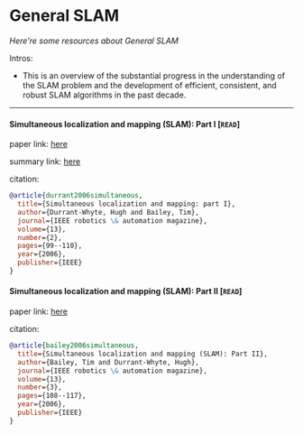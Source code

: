 # General SLAM
*Here're some resources about General SLAM*

Intros:

* This is an overview of the substantial progress in the understanding of the SLAM problem and the development of efficient, consistent, and robust SLAM algorithms in the past decade.

---


#### Simultaneous localization and mapping (SLAM): Part I [`READ`]

paper link: [here](http://www.doc.ic.ac.uk/~ajd/Robotics/RoboticsResources/SLAMTutorial1.pdf)

summary link: [here](https://github.com/Strivin0311/ads-learning/blob/fwy/modeling/localization_and_mapping/SLAM/summary/General%20SLAM.pdf)

citation: 
```bibtex
@article{durrant2006simultaneous,
  title={Simultaneous localization and mapping: part I},
  author={Durrant-Whyte, Hugh and Bailey, Tim},
  journal={IEEE robotics \& automation magazine},
  volume={13},
  number={2},
  pages={99--110},
  year={2006},
  publisher={IEEE}
}
```

#### Simultaneous localization and mapping (SLAM): Part II [`READ`]

paper link: [here](https://ieeexplore.ieee.org/iel5/100/35300/01678144.pdf)

citation: 
```bibtex
@article{bailey2006simultaneous,
  title={Simultaneous localization and mapping (SLAM): Part II},
  author={Bailey, Tim and Durrant-Whyte, Hugh},
  journal={IEEE robotics \& automation magazine},
  volume={13},
  number={3},
  pages={108--117},
  year={2006},
  publisher={IEEE}
}
```


